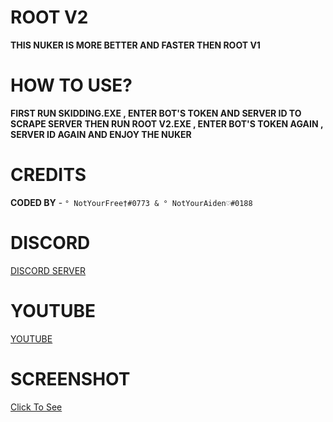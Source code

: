 # ROOT V2
**__THIS NUKER IS MORE BETTER AND FASTER THEN ROOT V1__**

# HOW TO USE?
**__FIRST RUN SKIDDING.EXE , ENTER BOT'S TOKEN AND SERVER ID TO SCRAPE SERVER__**
**__THEN RUN ROOT V2.EXE , ENTER BOT'S TOKEN AGAIN , SERVER ID AGAIN AND ENJOY THE NUKER__**

# CREDITS
**__CODED BY__** - `° NotYourFree†#0773 & ° NotYourAiden♡#0188`

# DISCORD
[DISCORD SERVER](https://dsc.gg/hackzop)

# YOUTUBE
[YOUTUBE](https://www.youtube.com/c/FreeDelaHoyaOp)

# SCREENSHOT
[Click To See](https://media.discordapp.net/attachments/837255894713499658/838339323333705728/Root_v2.PNG)
